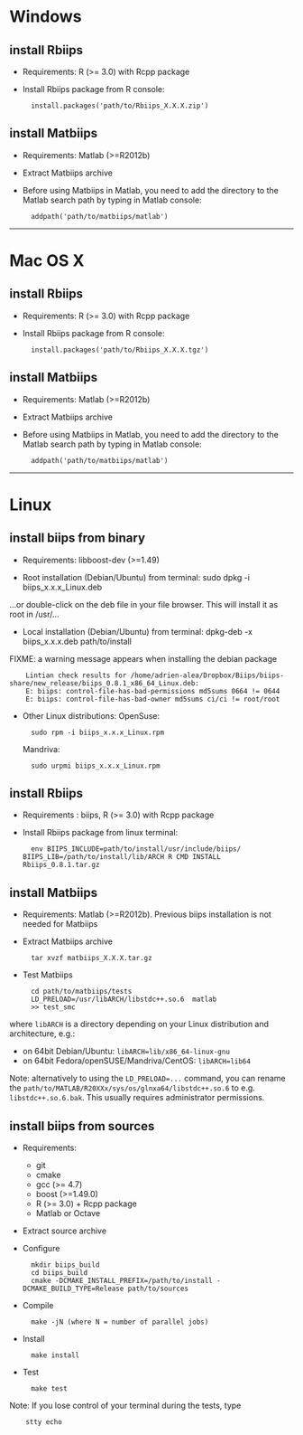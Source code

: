 Windows
=============

install Rbiips
--------------
* Requirements: R (>= 3.0) with Rcpp package

* Install Rbiips package from R console:

        install.packages('path/to/Rbiips_X.X.X.zip')

install Matbiips
----------------
* Requirements: Matlab (>=R2012b)

* Extract Matbiips archive

* Before using Matbiips in Matlab, you need to add the directory to the Matlab search path by typing in Matlab console:

        addpath('path/to/matbiips/matlab')

-------------------------------------------------------------------------------
Mac OS X
============

install Rbiips
--------------
* Requirements: R (>= 3.0) with Rcpp package
* Install Rbiips package from R console:

        install.packages('path/to/Rbiips_X.X.X.tgz')

install Matbiips
----------------
* Requirements: Matlab (>=R2012b)

* Extract Matbiips archive

* Before using Matbiips in Matlab, you need to add the directory to the Matlab search path by typing in Matlab console:

        addpath('path/to/matbiips/matlab')

-------------------------------------------------------------------------------
Linux
=============

install biips from binary
-------------------------
* Requirements: libboost-dev (>=1.49)

* Root installation (Debian/Ubuntu) from terminal:
        sudo dpkg -i biips_x.x.x_Linux.deb

...or double-click on the deb file in your file browser. This will install it as root in /usr/...

* Local installation (Debian/Ubuntu) from terminal:
        dpkg-deb -x biips_x.x.x.deb  path/to/install

FIXME: a warning message appears when installing the debian package

        Lintian check results for /home/adrien-alea/Dropbox/Biips/biips-share/new_release/biips_0.8.1_x86_64_Linux.deb:
        E: biips: control-file-has-bad-permissions md5sums 0664 != 0644
        E: biips: control-file-has-bad-owner md5sums ci/ci != root/root

* Other Linux distributions:
    OpenSuse:
    
        sudo rpm -i biips_x.x.x_Linux.rpm
        
    Mandriva:
    
        sudo urpmi biips_x.x.x_Linux.rpm

install Rbiips
--------------
* Requirements : biips, R (>= 3.0) with Rcpp package

* Install Rbiips package from linux terminal:

        env BIIPS_INCLUDE=path/to/install/usr/include/biips/ BIIPS_LIB=/path/to/install/lib/ARCH R CMD INSTALL Rbiips_0.8.1.tar.gz

install Matbiips
----------------
* Requirements: Matlab (>=R2012b). Previous biips installation is not needed for Matbiips

* Extract Matbiips archive

        tar xvzf matbiips_X.X.X.tar.gz

* Test Matbiips

        cd path/to/matbiips/tests
        LD_PRELOAD=/usr/libARCH/libstdc++.so.6  matlab
        >> test_smc

where `libARCH` is a directory depending on your Linux distribution and architecture, e.g.:
- on 64bit Debian/Ubuntu: `libARCH=lib/x86_64-linux-gnu`
- on 64bit Fedora/openSUSE/Mandriva/CentOS: `libARCH=lib64`

Note: alternatively to using the `LD_PRELOAD=...` command, you can rename the `path/to/MATLAB/R20XXx/sys/os/glnxa64/libstdc++.so.6` to e.g. `libstdc++.so.6.bak`.
This usually requires administrator permissions.

install biips from sources
--------------------------
* Requirements:
    - git
    - cmake
    - gcc (>= 4.7)
    - boost (>=1.49.0)
    - R (>= 3.0) + Rcpp package
    - Matlab or Octave

* Extract source archive

* Configure

        mkdir biips_build
        cd biips_build
        cmake -DCMAKE_INSTALL_PREFIX=/path/to/install -DCMAKE_BUILD_TYPE=Release path/to/sources

* Compile

        make -jN (where N = number of parallel jobs)

* Install

        make install

* Test

        make test

Note: If you lose control of your terminal during the tests, type

        stty echo

